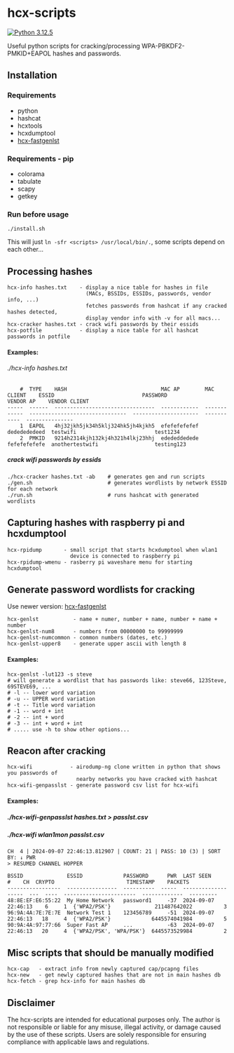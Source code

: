 # hcx-scripts

[![Python 3.12.5](https://img.shields.io/badge/Python-3.12.5-yellow.svg)](http://www.python.org/download/)

Useful python scripts for cracking/processing WPA-PBKDF2-PMKID+EAPOL hashes and passwords.

## Installation

### Requirements
* python
* hashcat
* hcxtools
* hcxdumptool
* [hcx-fastgenlst](https://github.com/0000xFFFF/hcx-fastgenlst)

### Requirements - pip
* colorama
* tabulate
* scapy
* getkey

### Run before usage
```
./install.sh
```
This will just `ln -sfr <scripts> /usr/local/bin/.`, some scripts depend on each other...

## Processing hashes
```
hcx-info hashes.txt    - display a nice table for hashes in file
                         (MACs, BSSIDs, ESSIDs, passwords, vendor info, ...)
                         fetches passwords from hashcat if any cracked hashes detected,
                         display vendor info with -v for all macs...
hcx-cracker hashes.txt - crack wifi passwords by their essids
hcx-potfile            - display a nice table for all hashcat passwords in potfile
```

#### Examples:
###### ./hcx-info hashes.txt
```
    #  TYPE    HASH                              MAC AP        MAC CLIENT    ESSID                            PASSWORD               VENDOR AP    VENDOR CLIENT
-----  ------  --------------------------------  ------------  ------------  -------------------------------  ---------------------  -----------  ---------------
    1  EAPOL   4hj32jkh5jk34h5klj324hk5jh4kjkh5  efefefefefef  dededededeed  testwifi                         test1234
    2  PMKID   9214h2314kjh132kj4h321h4lkj23hhj  edededdedede  fefefefefefe  anothertestwifi                  testing123
```

##### crack wifi passwords by essids
```
./hcx-cracker hashes.txt -ab    # generates gen and run scripts
./gen.sh                        # generates wordlists by network ESSID for each network
./run.sh                        # runs hashcat with generated wordlists
```

## Capturing hashes with raspberry pi and hcxdumptool
```
hcx-rpidump       - small script that starts hcxdumptool when wlan1
                    device is connected to raspberry pi
hcx-rpidump-wmenu - rasberry pi waveshare menu for starting hcxdumptool
```

## Generate password wordlists for cracking
Use newer version: [hcx-fastgenlst](https://github.com/0000xFFFF/hcx-fastgenlst)

```
hcx-genlst           - name + numer, number + name, number + name + number
hcx-genlst-num8      - numbers from 00000000 to 99999999
hcx-genlst-numcommon - common numbers (dates, etc.)
hcx-genlst-upper8    - generate upper ascii with length 8
```

#### Examples:
```
hcx-genlst -lut123 -s steve
# will generate a wordlist that has passwords like: steve66, 123Steve, 69STEVE69, ...
# -l -- lower word variation
# -u -- UPPER word variation
# -t -- Title word variation
# -1 -- word + int
# -2 -- int + word
# -3 -- int + word + int
# ..... use -h to show other options...
```

## Reacon after cracking
```
hcx-wifi            - airodump-ng clone written in python that shows you passwords of
                      nearby networks you have cracked with hashcat
hcx-wifi-genpasslst - generate password csv list for hcx-wifi
```

#### Examples:
##### ./hcx-wifi-genpasslst hashes.txt > passlst.csv
##### ./hcx-wifi wlan1mon passlst.csv
```
CH  4 | 2024-09-07 22:46:13.812907 | COUNT: 21 | PASS: 10 (3) | SORT BY: ↓ PWR
> RESUMED CHANNEL HOPPER

BSSID              ESSID             PASSWORD      PWR  LAST SEEN              #    CH  CRYPTO                       TIMESTAMP    PACKETS
-----------------  ----------------  ----------  -----  -------------------  ---  ----  -----------------------  -------------  ---------
48:8E:EF:E6:55:22  My Home Network   password1     -37  2024-09-07 22:46:13    6     1  {'WPA2/PSK'}              211487642022          3
96:9A:4A:7E:7E:7E  Network Test 1    123456789     -51  2024-09-07 22:46:13   18     4  {'WPA2/PSK'}             6445574041984          5
90:9A:4A:97:77:66  Super Fast AP     ...           -63  2024-09-07 22:46:13   20     4  {'WPA2/PSK', 'WPA/PSK'}  6445573529984          2
```

## Misc scripts that should be manually modified
```
hcx-cap   - extract info from newly captured cap/pcapng files
hcx-new   - get newly captured hashes that are not in main hashes db
hcx-fetch - grep hcx-info for main hashes db
```

## Disclaimer
The hcx-scripts are intended for educational purposes only.
The author is not responsible or liable for any misuse, illegal activity, or damage caused by the use of these scripts.
Users are solely responsible for ensuring compliance with applicable laws and regulations.

